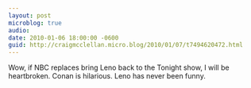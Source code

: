 ```yaml
---
layout: post
microblog: true
audio: 
date: 2010-01-06 18:00:00 -0600
guid: http://craigmcclellan.micro.blog/2010/01/07/t7494620472.html
---
```

Wow, if NBC replaces bring Leno back to the Tonight show, I will be heartbroken.  Conan is hilarious.  Leno has never been funny.
